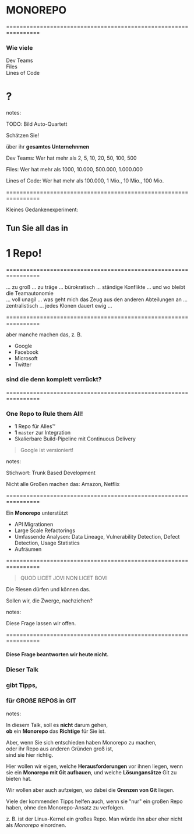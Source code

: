 # MONOREPO


================================================================


### Wie viele
 
Dev Teams   
Files  
Lines of Code  
# **?**

notes:

TODO: Bild Auto-Quartett

Schätzen Sie!

über ihr **gesamtes Unternehnmen**

Dev Teams: Wer hat mehr als 2, 5, 10, 20, 50, 100, 500 

Files: Wer hat mehr als 1000, 10.000, 500.000, 1.000.000

Lines of Code: Wer hat mehr als 100.000, 1 Mio., 10 Mio., 100 Mio. 


================================================================


Kleines Gedankenexperiment:

## Tun Sie all das in
# **1 Repo**!



================================================================


... zu groß 
... zu träge 
... bürokratisch
... ständige Konflikte 
... und wo bleibt die Teamautonomie   
... voll unagil
... was geht mich das Zeug aus den anderen Abteilungen an
... zentralistisch
... jedes Klonen dauert ewig
...


================================================================


aber manche machen das, z. B.

 * Google
 * Facebook
 * Microsoft
 * Twitter

### sind die denn komplett verrückt?


================================================================


### One Repo to Rule them All!

 * **1** Repo für Alles™
 * **1** `master` zur Integration
 * Skalierbare Build-Pipeline mit Continuous Delivery 

> Google ist versioniert!

notes:

Stichwort: Trunk Based Development

Nicht alle Großen machen das: Amazon, Netflix


================================================================


Ein **Monorepo** unterstützt

 * API Migrationen
 * Large Scale Refactorings
 * Umfassende Analysen: Data Lineage, Vulnerability Detection, Defect Detection, Usage Statistics
 * Aufräumen


================================================================



> QUOD LICET JOVI
> NON LICET BOVI


Die Riesen dürfen und können das. 

Sollen wir, die Zwerge, nachziehen?

notes:

Diese Frage lassen wir offen.


================================================================

#### Diese Frage beantworten wir heute nicht. 
### Dieser Talk  
### gibt Tipps,
### für GROßE REPOS in GIT


notes:

In diesem Talk, soll es **nicht** darum gehen,  
**ob** ein **Monorepo** das **Richtige** für Sie ist.

Aber, wenn Sie sich entschieden haben Monorepo zu machen,  
oder ihr Repo aus anderen Gründen groß ist,  
sind sie hier richtig.

Hier wollen wir eigen, welche **Herausforderungen** vor ihnen liegen, wenn sie ein **Monorepo mit Git aufbauen**, und welche **Lösungansätze** Git zu bieten hat. 

Wir wollen aber auch aufzeigen, wo dabei die **Grenzen von Git** liegen.

Viele der kommenden Tipps helfen auch, wenn sie "nur" ein großen Repo haben, ohne den Monorepo-Ansatz zu verfolgen.

z. B. ist der Linux-Kernel ein großes Repo. Man würde ihn aber eher nicht als *Monorepo* einordnen.


